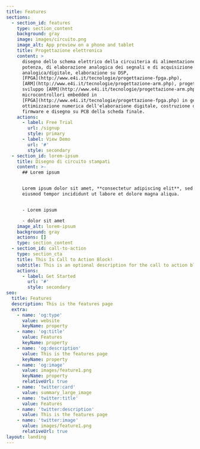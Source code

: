 ```yaml
---
title: Features
sections:
  - section_id: features
    type: section_content
    background: gray
    image: images/circuito.png
    image_alt: App preview on a phone and tablet
    title: Progettazione elettronica
    content: >
      disegno dello schema elettrico della circuiteria di alimentazione, di
      potenza, di elaborazione analogica dei segnali e di acquisizione
      analogica/digitale, elaborazione su DSP,
      [FPGA](http://www.e4i.it/tecnologie/progettazione-fpga.php), 
      [ARM](http://www.e4i.it/tecnologie/progettazione-arm.php), progettazione e
      sviluppo [ARM](http://www.e4i.it/tecnologie/progettazione-arm.php) e
      microcontrollori embedded in
      [FPGA](http://www.e4i.it/tecnologie/progettazione-fpga.php) in genere,
      ottimizzazione numerica dell'elaborazione digitale, costruzione del
      firmware e disegno su PCB della scheda finale.
    actions:
      - label: Free Trial
        url: /signup
        style: primary
      - label: View Demo
        url: '#'
        style: secondary
  - section_id: lorem-ipsum
    title: Disegno di circuito stampati
    content: >-
      ## Lorem ipsum


      Lorem ipsum dolor sit amet, **consectetur adipiscing elit**, sed do
      eiusmod tempor incididunt ut labore et dolore magna aliqua.


      - Lorem ipsum

      - dolor sit amet
    image_alt: lorem-ipsum
    background: gray
    actions: []
    type: section_content
  - section_id: call-to-action
    type: section_cta
    title: This Is Call to Action Block!
    subtitle: This is an optional description for the call to action block.
    actions:
      - label: Get Started
        url: '#'
        style: secondary
seo:
  title: Features
  description: This is the features page
  extra:
    - name: 'og:type'
      value: website
      keyName: property
    - name: 'og:title'
      value: Features
      keyName: property
    - name: 'og:description'
      value: This is the features page
      keyName: property
    - name: 'og:image'
      value: images/feature1.png
      keyName: property
      relativeUrl: true
    - name: 'twitter:card'
      value: summary_large_image
    - name: 'twitter:title'
      value: Features
    - name: 'twitter:description'
      value: This is the features page
    - name: 'twitter:image'
      value: images/feature1.png
      relativeUrl: true
layout: landing
---
```

